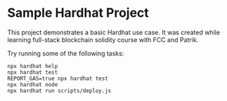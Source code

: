 # Sample Hardhat Project

This project demonstrates a basic Hardhat use case. It was created while learning full-stack blockchain solidity course with FCC and Patrik.

Try running some of the following tasks:

```shell
npx hardhat help
npx hardhat test
REPORT_GAS=true npx hardhat test
npx hardhat node
npx hardhat run scripts/deploy.js
```

